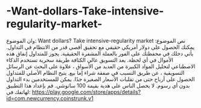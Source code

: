 # -Want-dollars-Take-intensive-regularity-market-
وان الموضوع:  Want dollars? Take intensive-regularity market  نص الموضوع: يمكنك الحصول على دولار أمريكي حقيقي مع تحقيق أقصى قدر من الانتظام في التداول. يأتي دخلك في محفظتك على الفور بالعملة المشفرة الحقيقية. يجوز للمتداول إنفاق هذه الأموال في أي لحظة. يعد التسويق عالي الكثافة طريقة سحرية تستخدم الذكاء الاصطناعي لتحليل المواد الكبيرة من العديد من الأسواق ، علاوة على البحث عن الرسائل التسويقية ، عن طريق التسبب في صفقة شراء إما بيع. يتيح النظام الأصلي للمتداول الحصول على أرباح حتى من تقلبات الأسعار الصغيرة جدًا. يمكن للمستخدمين بدء التداول بدون أي رسوم. لا يحصل الناس على هدية بقيمة 100 ساتوشي. قم بإعداد هذا التطبيق لهاتفك في: https://play.google.com/store/apps/details?id=com.newcurrency.coinstrunk.v1
